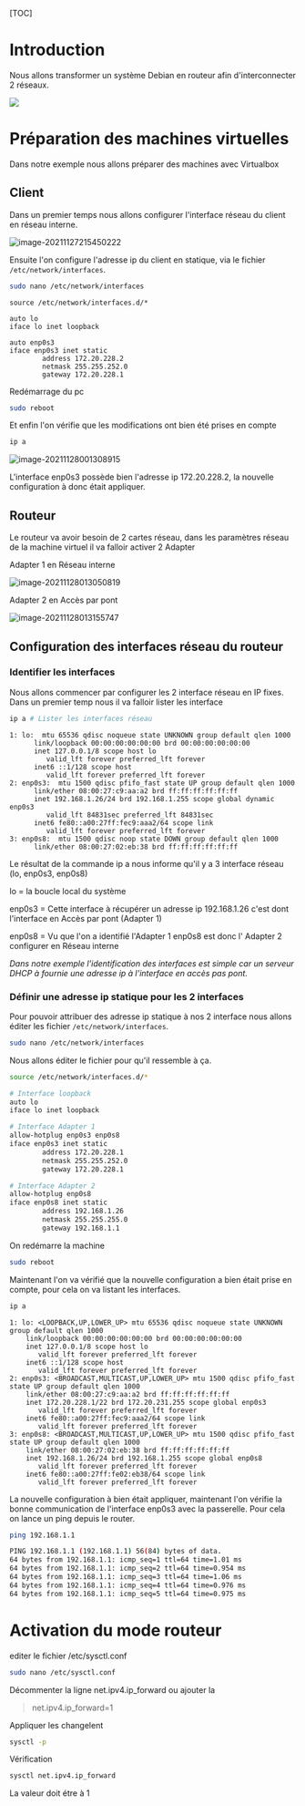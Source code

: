 [TOC]

# Introduction

Nous allons transformer un système Debian en routeur afin d'interconnecter 2 réseaux.

![](./rooterLinux/2021-11-24_Routeur-linux-diagram.png)

# Préparation des machines virtuelles

Dans notre exemple nous allons préparer des machines avec Virtualbox

## Client

Dans un premier temps nous allons configurer l'interface réseau du client en réseau interne.

![image-20211127215450222](./rooterLinux/image-20211127215450222.png)

Ensuite l'on configure l'adresse ip du client en statique, via le fichier `/etc/network/interfaces`.

```bash
sudo nano /etc/network/interfaces
```

```
source /etc/network/interfaces.d/*

auto lo
iface lo inet loopback

auto enp0s3
iface enp0s3 inet static
        address 172.20.228.2
        netmask 255.255.252.0
        gateway 172.20.228.1
```

Redémarrage du pc
```bash
sudo reboot
```

Et enfin l'on vérifie que les modifications ont bien été prises en compte 

```bash
ip a
```

![image-20211128001308915](./rooterLinux/image-20211128001308915.png)

L'interface enp0s3 possède bien l'adresse ip 172.20.228.2, la nouvelle configuration à donc était appliquer.

## Routeur

Le routeur va avoir besoin de 2 cartes réseau, dans les paramètres réseau de la machine virtuel il va falloir activer 2 Adapter

Adapter 1 en Réseau interne

![image-20211128013050819](./rooterLinux/image-20211128013050819.png)

Adapter 2 en Accès par pont

![image-20211128013155747](./rooterLinux/image-20211128013155747.png)



## Configuration des interfaces réseau du routeur
### Identifier les interfaces
Nous allons commencer par configurer les 2 interface réseau en IP fixes. Dans un premier temp nous il va falloir lister les interface

```bash
ip a # Lister les interfaces réseau
```

```
1: lo:  mtu 65536 qdisc noqueue state UNKNOWN group default qlen 1000
      link/loopback 00:00:00:00:00:00 brd 00:00:00:00:00:00
      inet 127.0.0.1/8 scope host lo
         valid_lft forever preferred_lft forever
      inet6 ::1/128 scope host
         valid_lft forever preferred_lft forever
2: enp0s3:  mtu 1500 qdisc pfifo_fast state UP group default qlen 1000
      link/ether 08:00:27:c9:aa:a2 brd ff:ff:ff:ff:ff:ff
      inet 192.168.1.26/24 brd 192.168.1.255 scope global dynamic enp0s3
         valid_lft 84831sec preferred_lft 84831sec
      inet6 fe80::a00:27ff:fec9:aaa2/64 scope link
         valid_lft forever preferred_lft forever
3: enp0s8:  mtu 1500 qdisc noop state DOWN group default qlen 1000
      link/ether 08:00:27:02:eb:38 brd ff:ff:ff:ff:ff:ff
```

Le résultat de la commande ip a nous informe qu'il y a 3 interface réseau (lo, enp0s3, enp0s8)

lo = la boucle local du système

enp0s3 = Cette interface à récupérer un adresse ip 192.168.1.26 c'est dont l'interface en Accès par pont  (Adapter 1)

enp0s8 = Vu que l'on a identifié l'Adapter 1 enp0s8 est donc l' Adapter 2 configurer en Réseau interne

*Dans notre exemple l'identification des interfaces est simple car un serveur DHCP à fournie une adresse ip à l'interface en accès pas pont.*

### Définir une adresse ip statique pour les 2 interfaces

Pour pouvoir attribuer des adresse ip statique à nos 2 interface nous allons éditer les fichier `/etc/network/interfaces`.

```bash
sudo nano /etc/network/interfaces
```
Nous allons éditer le fichier pour qu'il ressemble à ça.
```bash
source /etc/network/interfaces.d/*

# Interface loopback
auto lo
iface lo inet loopback

# Interface Adapter 1
allow-hotplug enp0s3 enp0s8
iface enp0s3 inet static
        address 172.20.228.1
        netmask 255.255.252.0
        gateway 172.20.228.1

# Interface Adapter 2
allow-hotplug enp0s8
iface enp0s8 inet static
        address 192.168.1.26
        netmask 255.255.255.0
        gateway 192.168.1.1
```

On redémarre la machine

```bash
sudo reboot
```

Maintenant l'on va vérifié que la nouvelle configuration a bien était prise en compte, pour cela on va listant les interfaces.

```bash
ip a
```

```
1: lo: <LOOPBACK,UP,LOWER_UP> mtu 65536 qdisc noqueue state UNKNOWN group default qlen 1000
    link/loopback 00:00:00:00:00:00 brd 00:00:00:00:00:00
    inet 127.0.0.1/8 scope host lo
       valid_lft forever preferred_lft forever
    inet6 ::1/128 scope host
       valid_lft forever preferred_lft forever
2: enp0s3: <BROADCAST,MULTICAST,UP,LOWER_UP> mtu 1500 qdisc pfifo_fast state UP group default qlen 1000
    link/ether 08:00:27:c9:aa:a2 brd ff:ff:ff:ff:ff:ff
    inet 172.20.228.1/22 brd 172.20.231.255 scope global enp0s3
       valid_lft forever preferred_lft forever
    inet6 fe80::a00:27ff:fec9:aaa2/64 scope link
       valid_lft forever preferred_lft forever
3: enp0s8: <BROADCAST,MULTICAST,UP,LOWER_UP> mtu 1500 qdisc pfifo_fast state UP group default qlen 1000
    link/ether 08:00:27:02:eb:38 brd ff:ff:ff:ff:ff:ff
    inet 192.168.1.26/24 brd 192.168.1.255 scope global enp0s8
       valid_lft forever preferred_lft forever
    inet6 fe80::a00:27ff:fe02:eb38/64 scope link
       valid_lft forever preferred_lft forever
```

La nouvelle configuration à bien était appliquer, maintenant l'on vérifie la bonne communication de l'interface enp0s3 avec la passerelle. Pour cela on lance un ping depuis le router.

```bash
ping 192.168.1.1
```

```bash
PING 192.168.1.1 (192.168.1.1) 56(84) bytes of data.
64 bytes from 192.168.1.1: icmp_seq=1 ttl=64 time=1.01 ms
64 bytes from 192.168.1.1: icmp_seq=2 ttl=64 time=0.954 ms
64 bytes from 192.168.1.1: icmp_seq=3 ttl=64 time=1.06 ms
64 bytes from 192.168.1.1: icmp_seq=4 ttl=64 time=0.976 ms
64 bytes from 192.168.1.1: icmp_seq=5 ttl=64 time=0.975 ms
```

# Activation du mode routeur

editer le fichier /etc/sysctl.conf

```bash
sudo nano /etc/sysctl.conf
```

Décommenter la ligne net.ipv4.ip_forward ou ajouter la

>net.ipv4.ip_forward=1

Appliquer les changelent

```bash
sysctl -p
```

Vérification

```bash
sysctl net.ipv4.ip_forward
```

La valeur doit étre à 1